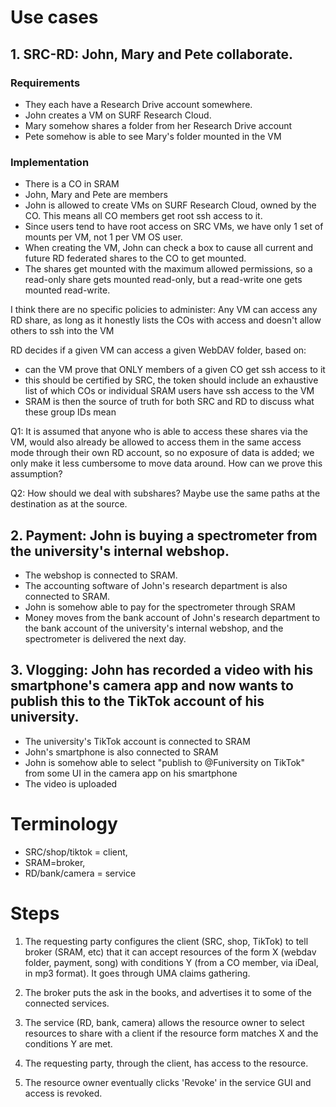 # Use cases

## 1. SRC-RD: John, Mary and Pete collaborate.
### Requirements
* They each have a Research Drive account somewhere.
* John creates a VM on SURF Research Cloud.
* Mary somehow shares a folder from her Research Drive account
* Pete somehow is able to see Mary's folder mounted in the VM

### Implementation
* There is a CO in SRAM
* John, Mary and Pete are members
* John is allowed to create VMs on SURF Research Cloud, owned by the CO. This means all CO members get root ssh access to it.
* Since users tend to have root access on SRC VMs, we have only 1 set of mounts per VM, not 1 per VM OS user.
* When creating the VM, John can check a box to cause all current and future RD federated shares to the CO to get mounted.
* The shares get mounted with the maximum allowed permissions, so a read-only share gets mounted read-only, but a read-write
one gets mounted read-write.

I think there are no specific policies to administer:
Any VM can access any RD share, as long as it honestly lists the COs with access and doesn't allow others to ssh into the VM

RD decides if a given VM can access a given WebDAV folder, based on:
* can the VM prove that ONLY members of a given CO get ssh access to it
* this should be certified by SRC, the token should include an exhaustive list of which COs or individual SRAM users have ssh access to the VM
* SRAM is then the source of truth for both SRC and RD to discuss what these group IDs mean


Q1: It is assumed that anyone who is able to access these shares via the VM, would also already be allowed to access them in the same
access mode through their own RD account, so no exposure of data is added; we only make it less cumbersome to move data around.
How can we prove this assumption?

Q2: How should we deal with subshares? Maybe use the same paths at the destination as at the source.




## 2. Payment: John is buying a spectrometer from the university's internal webshop.
* The webshop is connected to SRAM. 
* The accounting software of John's research department is also connected to SRAM.
* John is somehow able to pay for the spectrometer through SRAM
* Money moves from the bank account of John's research department to the bank account of the university's internal webshop, and the spectrometer is delivered the next day.

## 3. Vlogging: John has recorded a video with his smartphone's camera app and now wants to publish this to the TikTok account of his university.
* The university's TikTok account is connected to SRAM
* John's smartphone is also connected to SRAM
* John is somehow able to select "publish to @Funiversity on TikTok" from some UI in the camera app on his smartphone
* The video is uploaded

# Terminology
* SRC/shop/tiktok = client,
* SRAM=broker,
* RD/bank/camera = service

# Steps
1. The requesting party configures the client (SRC, shop, TikTok) to tell broker (SRAM, etc) that it can accept resources of the form X (webdav folder, payment, song) with conditions Y (from a CO member, via iDeal, in mp3 format). It goes through UMA claims gathering.

2. The broker puts the ask in the books, and advertises it to some of the connected services.

3. The service (RD, bank, camera) allows the resource owner to select resources to share with a client if the resource form matches X and the conditions Y are met.

4. The requesting party, through the client, has access to the resource.

5. The resource owner eventually clicks 'Revoke' in the service GUI and access is revoked.
